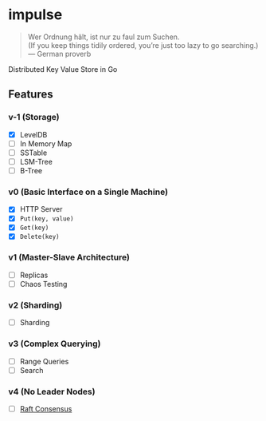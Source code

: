 # impulse

> Wer Ordnung hält, ist nur zu faul zum Suchen. \
> (If you keep things tidily ordered, you’re just too lazy to go searching.) \
> — German proverb

Distributed Key Value Store in Go

## Features

### v-1 (Storage)

- [x] LevelDB
- [ ] In Memory Map
- [ ] SSTable
- [ ] LSM-Tree
- [ ] B-Tree

### v0 (Basic Interface on a Single Machine)

- [x] HTTP Server
- [x] `Put(key, value)`
- [x] `Get(key)`
- [x] `Delete(key)`

### v1 (Master-Slave Architecture)

- [ ] Replicas
- [ ] Chaos Testing

### v2 (Sharding)

- [ ] Sharding

### v3 (Complex Querying)

- [ ] Range Queries
- [ ] Search

### v4 (No Leader Nodes)

- [ ] [Raft Consensus](https://raft.github.io/)
